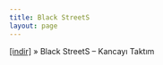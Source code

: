 ```yaml
---
title: Black StreetS
layout: page
---
```


<a href="https://cloud.mail.ru/public/96d5062cc458/BlackStreetS%20-%20Kancay%C4%B1%20Takt%C4%B1m" target="_blank">[indir]</a>  »  Black StreetS &#8211; Kancayı Taktım
